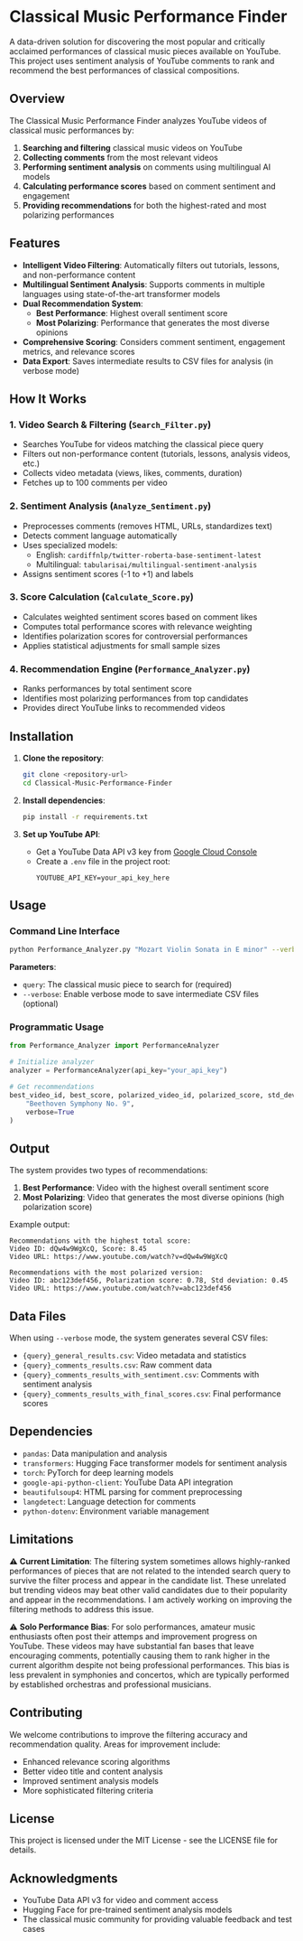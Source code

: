 # Classical Music Performance Finder

A data-driven solution for discovering the most popular and critically acclaimed performances of classical music pieces available on YouTube. This project uses sentiment analysis of YouTube comments to rank and recommend the best performances of classical compositions.

## Overview

The Classical Music Performance Finder analyzes YouTube videos of classical music performances by:
1. **Searching and filtering** classical music videos on YouTube
2. **Collecting comments** from the most relevant videos
3. **Performing sentiment analysis** on comments using multilingual AI models
4. **Calculating performance scores** based on comment sentiment and engagement
5. **Providing recommendations** for both the highest-rated and most polarizing performances

## Features

- **Intelligent Video Filtering**: Automatically filters out tutorials, lessons, and non-performance content
- **Multilingual Sentiment Analysis**: Supports comments in multiple languages using state-of-the-art transformer models
- **Dual Recommendation System**: 
  - **Best Performance**: Highest overall sentiment score
  - **Most Polarizing**: Performance that generates the most diverse opinions
- **Comprehensive Scoring**: Considers comment sentiment, engagement metrics, and relevance scores
- **Data Export**: Saves intermediate results to CSV files for analysis (in verbose mode)

## How It Works

### 1. Video Search & Filtering (`Search_Filter.py`)
- Searches YouTube for videos matching the classical piece query
- Filters out non-performance content (tutorials, lessons, analysis videos, etc.)
- Collects video metadata (views, likes, comments, duration)
- Fetches up to 100 comments per video

### 2. Sentiment Analysis (`Analyze_Sentiment.py`)
- Preprocesses comments (removes HTML, URLs, standardizes text)
- Detects comment language automatically
- Uses specialized models:
  - English: `cardiffnlp/twitter-roberta-base-sentiment-latest`
  - Multilingual: `tabularisai/multilingual-sentiment-analysis`
- Assigns sentiment scores (-1 to +1) and labels

### 3. Score Calculation (`Calculate_Score.py`)
- Calculates weighted sentiment scores based on comment likes
- Computes total performance scores with relevance weighting
- Identifies polarization scores for controversial performances
- Applies statistical adjustments for small sample sizes

### 4. Recommendation Engine (`Performance_Analyzer.py`)
- Ranks performances by total sentiment score
- Identifies most polarizing performances from top candidates
- Provides direct YouTube links to recommended videos

## Installation

1. **Clone the repository**:
   ```bash
   git clone <repository-url>
   cd Classical-Music-Performance-Finder
   ```

2. **Install dependencies**:
   ```bash
   pip install -r requirements.txt
   ```

3. **Set up YouTube API**:
   - Get a YouTube Data API v3 key from [Google Cloud Console](https://console.cloud.google.com/)
   - Create a `.env` file in the project root:
     ```
     YOUTUBE_API_KEY=your_api_key_here
     ```

## Usage

### Command Line Interface

```bash
python Performance_Analyzer.py "Mozart Violin Sonata in E minor" --verbose
```

**Parameters**:
- `query`: The classical music piece to search for (required)
- `--verbose`: Enable verbose mode to save intermediate CSV files (optional)

### Programmatic Usage

```python
from Performance_Analyzer import PerformanceAnalyzer

# Initialize analyzer
analyzer = PerformanceAnalyzer(api_key="your_api_key")

# Get recommendations
best_video_id, best_score, polarized_video_id, polarized_score, std_dev = analyzer.get_recommendations(
    "Beethoven Symphony No. 9", 
    verbose=True
)
```

## Output

The system provides two types of recommendations:

1. **Best Performance**: Video with the highest overall sentiment score
2. **Most Polarizing**: Video that generates the most diverse opinions (high polarization score)

Example output:
```
Recommendations with the highest total score:
Video ID: dQw4w9WgXcQ, Score: 8.45
Video URL: https://www.youtube.com/watch?v=dQw4w9WgXcQ

Recommendations with the most polarized version:
Video ID: abc123def456, Polarization score: 0.78, Std deviation: 0.45
Video URL: https://www.youtube.com/watch?v=abc123def456
```

## Data Files

When using `--verbose` mode, the system generates several CSV files:

- `{query}_general_results.csv`: Video metadata and statistics
- `{query}_comments_results.csv`: Raw comment data
- `{query}_comments_results_with_sentiment.csv`: Comments with sentiment analysis
- `{query}_comments_results_with_final_scores.csv`: Final performance scores

## Dependencies

- `pandas`: Data manipulation and analysis
- `transformers`: Hugging Face transformer models for sentiment analysis
- `torch`: PyTorch for deep learning models
- `google-api-python-client`: YouTube Data API integration
- `beautifulsoup4`: HTML parsing for comment preprocessing
- `langdetect`: Language detection for comments
- `python-dotenv`: Environment variable management

## Limitations

⚠️ **Current Limitation**: The filtering system sometimes allows highly-ranked performances of pieces that are not related to the intended search query to survive the filter process and appear in the candidate list. These unrelated but trending videos may beat other valid candidates due to their popularity and appear in the recommendations. I am actively working on improving the filtering methods to address this issue.

⚠️ **Solo Performance Bias**: For solo performances, amateur music enthusiasts often post their attemps and improvement progress on YouTube. These videos may have substantial fan bases that leave encouraging comments, potentially causing them to rank higher in the current algorithm despite not being professional performances. This bias is less prevalent in symphonies and concertos, which are typically performed by established orchestras and professional musicians.

## Contributing

We welcome contributions to improve the filtering accuracy and recommendation quality. Areas for improvement include:

- Enhanced relevance scoring algorithms
- Better video title and content analysis
- Improved sentiment analysis models
- More sophisticated filtering criteria

## License

This project is licensed under the MIT License - see the LICENSE file for details.

## Acknowledgments

- YouTube Data API v3 for video and comment access
- Hugging Face for pre-trained sentiment analysis models
- The classical music community for providing valuable feedback and test cases
